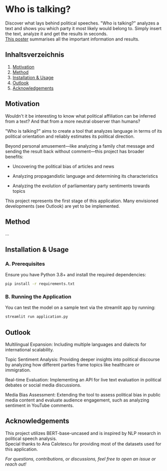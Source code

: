 # Who is talking?
Discover what lays behind political speeches. "Who is talking?" analyzes a text and shows you which party it most likely would belong to. Simply insert the text, analyze it and get the results in seconds.\
[This poster](https://github.com/julietteyek/WhoIsTalking/blob/main/Who_is_talking.pdf) summarises all the important information and results.

## Inhaltsverzeichnis

1. [Motivation](##Motivation)
2. [Method](##Method)
3. [Installation & Usage](##Installation-&-Usage)
4. [Outlook](##Outlook)
5. [Acknowledgements](##Acknowledgements)

## Motivation

Wouldn't it be interesting to know what political affiliation can be inferred from a text? And that from a more neutral observer than humans?

"Who is talking?" aims to create a tool that analyzes language in terms of its political orientation and reliably estimates its political direction.

Beyond personal amusement—like analyzing a family chat message and sending the result back without comment—this project has broader benefits:

- Uncovering the political bias of articles and news

- Analyzing propagandistic language and determining its characteristics

- Analyzing the evolution of parliamentary party sentiments towards topics

This project represents the first stage of this application. Many envisioned developments (see Outlook) are yet to be implemented.



## Method

...



## Installation & Usage

###  A. Prerequisites

Ensure you have Python 3.8+ and install the required dependencies:

```bash
pip install -r requirements.txt
```

### B. Running the Application

You can test the model on a sample text via the streamlit app by running:

``` bash 
streamlit run application.py
```


## Outlook

Multilingual Expansion: Including multiple languages and dialects for international scalability.

Topic Sentiment Analysis: Providing deeper insights into political discourse by analyzing how different parties frame topics like healthcare or immigration.

Real-time Evaluation: Implementing an API for live text evaluation in political debates or social media discussions.

Media Bias Assessment: Extending the tool to assess political bias in public media content and evaluate audience engagement, such as analyzing sentiment in YouTube comments.



## Acknowledgements

This project utilizes BERT-base-uncased and is inspired by NLP research in political speech analysis.\
Special thanks to Ana Calotescu for providing most of the datasets used for this application.


*For questions, contributions, or discussions, feel free to open an issue or reach out!*
